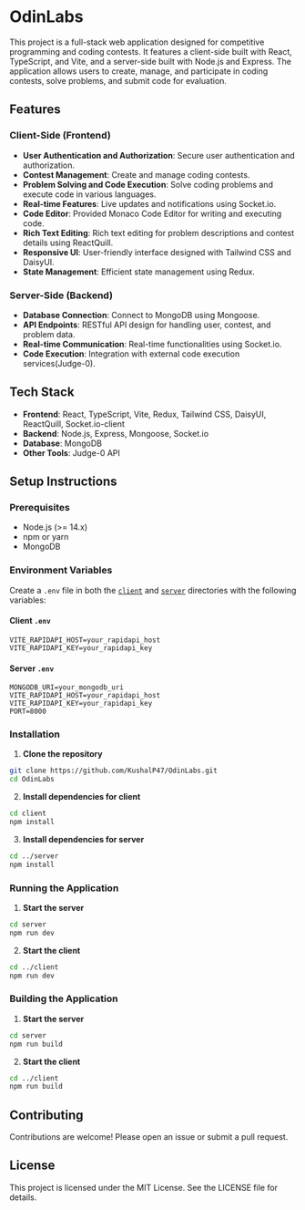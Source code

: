 # OdinLabs

This project is a full-stack web application designed for competitive programming and coding contests. It features a client-side built with React, TypeScript, and Vite, and a server-side built with Node.js and Express. The application allows users to create, manage, and participate in coding contests, solve problems, and submit code for evaluation.

## Features

### Client-Side (Frontend)

- **User Authentication and Authorization**: Secure user authentication and authorization.
- **Contest Management**: Create and manage coding contests.
- **Problem Solving and Code Execution**: Solve coding problems and execute code in various languages.
- **Real-time Features**: Live updates and notifications using Socket.io.
- **Code Editor**: Provided Monaco Code Editor for writing and executing code.
- **Rich Text Editing**: Rich text editing for problem descriptions and contest details using ReactQuill.
- **Responsive UI**: User-friendly interface designed with Tailwind CSS and DaisyUI.
- **State Management**: Efficient state management using Redux.

### Server-Side (Backend)

- **Database Connection**: Connect to MongoDB using Mongoose.
- **API Endpoints**: RESTful API design for handling user, contest, and problem data.
- **Real-time Communication**: Real-time functionalities using Socket.io.
- **Code Execution**: Integration with external code execution services(Judge-0).

## Tech Stack

- **Frontend**: React, TypeScript, Vite, Redux, Tailwind CSS, DaisyUI, ReactQuill, Socket.io-client
- **Backend**: Node.js, Express, Mongoose, Socket.io
- **Database**: MongoDB
- **Other Tools**: Judge-0 API

## Setup Instructions

### Prerequisites

- Node.js (>= 14.x)
- npm or yarn
- MongoDB

### Environment Variables

Create a `.env` file in both the [`client`](command:_github.copilot.openRelativePath?%5B%7B%22scheme%22%3A%22file%22%2C%22authority%22%3A%22%22%2C%22path%22%3A%22%2FUsers%2Fkushalpatel%2FDesktop%2FCollege%20Stuff%2FDSA-TA%2FOdinLabs%2Fclient%22%2C%22query%22%3A%22%22%2C%22fragment%22%3A%22%22%7D%5D "/Users/kushalpatel/Desktop/College Stuff/DSA-TA/OdinLabs/client") and [`server`](command:_github.copilot.openRelativePath?%5B%7B%22scheme%22%3A%22file%22%2C%22authority%22%3A%22%22%2C%22path%22%3A%22%2FUsers%2Fkushalpatel%2FDesktop%2FCollege%20Stuff%2FDSA-TA%2FOdinLabs%2Fserver%22%2C%22query%22%3A%22%22%2C%22fragment%22%3A%22%22%7D%5D "/Users/kushalpatel/Desktop/College Stuff/DSA-TA/OdinLabs/server") directories with the following variables:

#### Client `.env`

```
VITE_RAPIDAPI_HOST=your_rapidapi_host
VITE_RAPIDAPI_KEY=your_rapidapi_key
```

#### Server `.env`

```
MONGODB_URI=your_mongodb_uri
VITE_RAPIDAPI_HOST=your_rapidapi_host
VITE_RAPIDAPI_KEY=your_rapidapi_key
PORT=8000
```

### Installation

1. **Clone the repository**

```sh
git clone https://github.com/KushalP47/OdinLabs.git
cd OdinLabs
```

2. **Install dependencies for client**

```sh
cd client
npm install
```

3. **Install dependencies for server**

```sh
cd ../server
npm install
```

### Running the Application

1. **Start the server**

```sh
cd server
npm run dev
```

2. **Start the client**

```sh
cd ../client
npm run dev
```

### Building the Application

1. **Start the server**

```sh
cd server
npm run build
```

2. **Start the client**

```sh
cd ../client
npm run build
```

## Contributing

Contributions are welcome! Please open an issue or submit a pull request.

## License

This project is licensed under the MIT License. See the LICENSE file for details.